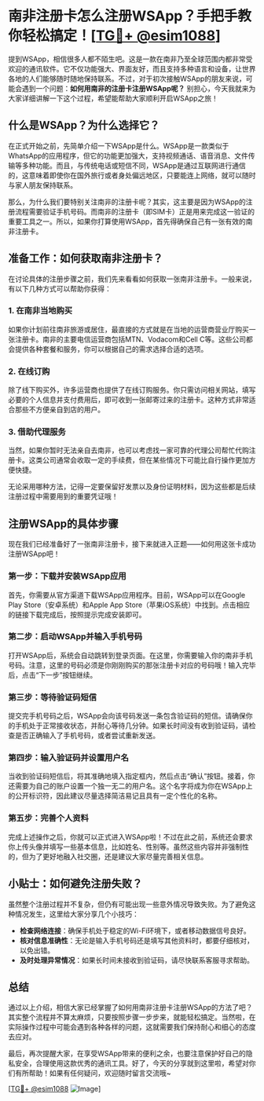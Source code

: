 # 南非注册卡怎么注册WSApp？手把手教你轻松搞定！[[TG💪+ @esim1088](https://t.me/s/esim1088)]

提到WSApp，相信很多人都不陌生吧。这是一款在南非乃至全球范围内都非常受欢迎的通讯软件。它不仅功能强大、界面友好，而且支持多种语言和设备，让世界各地的人们能够随时随地保持联系。不过，对于初次接触WSApp的朋友来说，可能会遇到一个问题：**如何用南非的注册卡注册WSApp呢？** 别担心，今天我就来为大家详细讲解一下这个过程，希望能帮助大家顺利开启WSApp之旅！

## 什么是WSApp？为什么选择它？

在正式开始之前，先简单介绍一下WSApp是什么。WSApp是一款类似于WhatsApp的应用程序，但它的功能更加强大，支持视频通话、语音消息、文件传输等多种功能。而且，与传统电话或短信不同，WSApp是通过互联网进行通信的，这意味着即使你在国外旅行或者身处偏远地区，只要能连上网络，就可以随时与家人朋友保持联系。

那么，为什么我们要特别关注南非的注册卡呢？其实，这主要是因为WSApp的注册流程需要验证手机号码。而南非的注册卡（即SIM卡）正是用来完成这一验证的重要工具之一。所以，如果你打算使用WSApp，首先得确保自己有一张有效的南非注册卡。

## 准备工作：如何获取南非注册卡？

在讨论具体的注册步骤之前，我们先来看看如何获取一张南非注册卡。一般来说，有以下几种方式可以帮助你获得：

### 1. 在南非当地购买

如果你计划前往南非旅游或居住，最直接的方式就是在当地的运营商营业厅购买一张注册卡。南非的主要电信运营商包括MTN、Vodacom和Cell C等。这些公司都会提供各种套餐和服务，你可以根据自己的需求选择合适的选项。

### 2. 在线订购

除了线下购买外，许多运营商也提供了在线订购服务。你只需访问相关网站，填写必要的个人信息并支付费用后，即可收到一张邮寄过来的注册卡。这种方式非常适合那些不方便亲自到店的用户。

### 3. 借助代理服务

当然，如果你暂时无法亲自去南非，也可以考虑找一家可靠的代理公司帮忙代购注册卡。这类公司通常会收取一定的手续费，但在某些情况下可能比自行操作更加方便快捷。

无论采用哪种方法，记得一定要保留好发票以及身份证明材料，因为这些都是后续注册过程中需要用到的重要凭证哦！

## 注册WSApp的具体步骤

现在我们已经准备好了一张南非注册卡，接下来就进入正题——如何用这张卡成功注册WSApp吧！

### 第一步：下载并安装WSApp应用

首先，你需要从官方渠道下载WSApp应用程序。目前，WSApp可以在Google Play Store（安卓系统）和Apple App Store（苹果iOS系统）中找到。点击相应的链接下载完成后，按照提示完成安装即可。

### 第二步：启动WSApp并输入手机号码

打开WSApp后，系统会自动跳转到登录页面。在这里，你需要输入你的南非手机号码。注意，这里的号码必须是你刚刚购买的那张注册卡对应的号码哦！输入完毕后，点击“下一步”按钮继续。

### 第三步：等待验证码短信

提交完手机号码之后，WSApp会向该号码发送一条包含验证码的短信。请确保你的手机处于正常接收状态，并耐心等待几分钟。如果长时间没有收到验证码，请检查是否正确输入了手机号码，或者尝试重新发送。

### 第四步：输入验证码并设置用户名

当收到验证码短信后，将其准确地填入指定框内，然后点击“确认”按钮。接着，你还需要为自己的账户设置一个独一无二的用户名。这个名字将成为你在WSApp上的公开标识符，因此建议尽量选择简洁易记且具有一定个性化的名称。

### 第五步：完善个人资料

完成上述操作之后，你就可以正式进入WSApp啦！不过在此之前，系统还会要求你上传头像并填写一些基本信息，比如姓名、性别等。虽然这些内容并非强制性的，但为了更好地融入社交圈，还是建议大家尽量完善相关信息。

## 小贴士：如何避免注册失败？

虽然整个注册过程并不复杂，但仍有可能出现一些意外情况导致失败。为了避免这种情况发生，这里给大家分享几个小技巧：

- **检查网络连接**：确保手机处于稳定的Wi-Fi环境下，或者移动数据信号良好。
- **核对信息准确性**：无论是输入手机号码还是填写其他资料时，都要仔细核对，以免出错。
- **及时处理异常情况**：如果长时间未接收到验证码，请尽快联系客服寻求帮助。

## 总结

通过以上介绍，相信大家已经掌握了如何用南非注册卡注册WSApp的方法了吧？其实整个流程并不算太麻烦，只要按照步骤一步步来，就能轻松搞定。当然啦，在实际操作过程中可能会遇到各种各样的问题，这就需要我们保持耐心和细心的态度去应对。

最后，再次提醒大家，在享受WSApp带来的便利之余，也要注意保护好自己的隐私安全，合理使用这款优秀的通讯工具。好了，今天的分享就到这里啦，希望对你们有所帮助！如果有任何疑问，欢迎随时留言交流哦~

[[TG💪+ @esim1088](https://t.me/s/esim1088) ![Image](https://i.postimg.cc/4NQfJmqS/Snipaste-2025-05-13-00-14-12.png)]